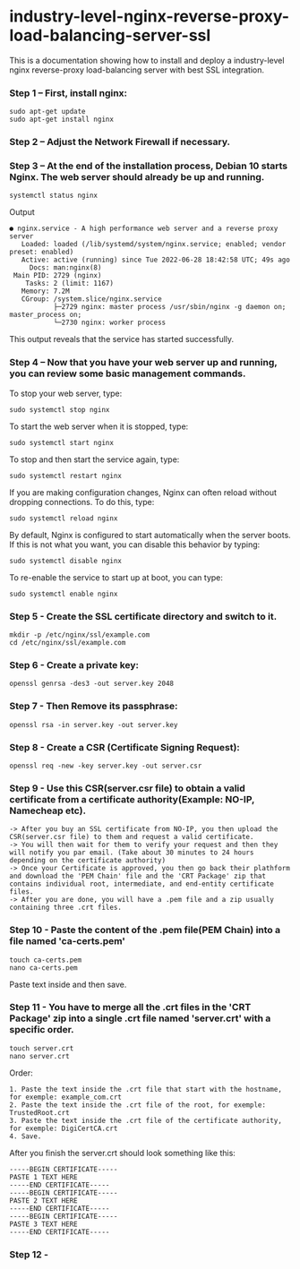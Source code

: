 # industry-level-nginx-reverse-proxy-load-balancing-server-ssl
This is a documentation showing how to install and deploy a industry-level nginx reverse-proxy load-balancing server with best SSL integration.

### Step 1 – First, install nginx:
```
sudo apt-get update
sudo apt-get install nginx
```

### Step 2 – Adjust the Network Firewall if necessary.

### Step 3 – At the end of the installation process, Debian 10 starts Nginx. The web server should already be up and running.
```
systemctl status nginx
```
Output
```
● nginx.service - A high performance web server and a reverse proxy server
   Loaded: loaded (/lib/systemd/system/nginx.service; enabled; vendor preset: enabled)
   Active: active (running) since Tue 2022-06-28 18:42:58 UTC; 49s ago
     Docs: man:nginx(8)
 Main PID: 2729 (nginx)
    Tasks: 2 (limit: 1167)
   Memory: 7.2M
   CGroup: /system.slice/nginx.service
           ├─2729 nginx: master process /usr/sbin/nginx -g daemon on; master_process on;
           └─2730 nginx: worker process
```
This output reveals that the service has started successfully.

### Step 4 – Now that you have your web server up and running, you can review some basic management commands.

To stop your web server, type:
```
sudo systemctl stop nginx
```
To start the web server when it is stopped, type:
```
sudo systemctl start nginx
```
To stop and then start the service again, type:
```
sudo systemctl restart nginx
```
If you are making configuration changes, Nginx can often reload without dropping connections. To do this, type:
```
sudo systemctl reload nginx
```
By default, Nginx is configured to start automatically when the server boots. If this is not what you want, you can disable this behavior by typing:
```
sudo systemctl disable nginx
```
To re-enable the service to start up at boot, you can type:
```
sudo systemctl enable nginx
```

### Step 5 - Create the SSL certificate directory and switch to it.
```
mkdir -p /etc/nginx/ssl/example.com
cd /etc/nginx/ssl/example.com
```

### Step 6 - Create a private key:
```
openssl genrsa -des3 -out server.key 2048
```

### Step 7 - Then Remove its passphrase:
```
openssl rsa -in server.key -out server.key
```

### Step 8 - Create a CSR (Certificate Signing Request):
```
openssl req -new -key server.key -out server.csr
```

### Step 9 - Use this CSR(server.csr file) to obtain a valid certificate from a certificate authority(Example: NO-IP, Namecheap etc).
```
-> After you buy an SSL certificate from NO-IP, you then upload the CSR(server.csr file) to them and request a valid certificate.
-> You will then wait for them to verify your request and then they will notify you par email. (Take about 30 minutes to 24 hours depending on the certificate authority)
-> Once your Certificate is approved, you then go back their plathform and download the 'PEM Chain' file and the 'CRT Package' zip that contains individual root, intermediate, and end-entity certificate files.
-> After you are done, you will have a .pem file and a zip usually containing three .crt files.
```

### Step 10 - Paste the content of the .pem file(PEM Chain) into a file named 'ca-certs.pem'
```
touch ca-certs.pem
nano ca-certs.pem
```
Paste text inside and then save.

### Step 11 - You have to merge all the .crt files in the 'CRT Package' zip into a single .crt file named 'server.crt' with a specific order.
```
touch server.crt
nano server.crt
```
Order:
```
1. Paste the text inside the .crt file that start with the hostname, for exemple: example_com.crt
2. Paste the text inside the .crt file of the root, for exemple: TrustedRoot.crt
3. Paste the text inside the .crt file of the certificate authority, for exemple: DigiCertCA.crt
4. Save.
```
After you finish the server.crt should look something like this:
```
-----BEGIN CERTIFICATE-----
PASTE 1 TEXT HERE
-----END CERTIFICATE-----
-----BEGIN CERTIFICATE-----
PASTE 2 TEXT HERE
-----END CERTIFICATE-----
-----BEGIN CERTIFICATE-----
PASTE 3 TEXT HERE
-----END CERTIFICATE-----
```

### Step 12 - 
